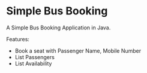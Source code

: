 # Simple Bus Booking

A Simple Bus Booking Application in Java.

Features:
- Book a seat with Passenger Name, Mobile Number
- List Passengers
- List Availability
